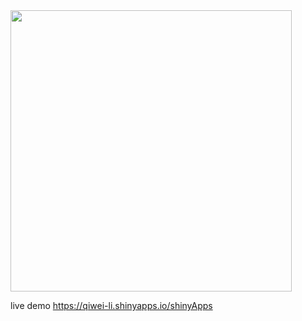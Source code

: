 <img src="http://www.dgs.ca.gov/portals/1/Green%20Gov%20Challenge-color%20-%20Copy%202.jpg" width="450" />

live demo
https://qiwei-li.shinyapps.io/shinyApps
